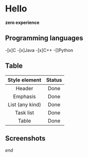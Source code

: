 # Hello
**zero experience**

## Programming languages
-[x]C
-[x]Java
-[x]C++
-[]Python

## Table
| Style element |  Status  |
|:-----------------:|:--------------:|
|Header|Done|
|Emphasis|Done|
|List (any kind)|Done|
|Task list|Done|
|Table|Done|

## Screenshots

*end*



